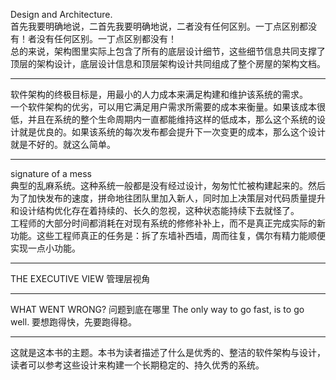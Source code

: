 Design and Architecture.       
首先我要明确地说，二首先我要明确地说，二者没有任何区别。一丁点区别都没有！者没有任何区别。一丁点区别都没有！       
总的来说，架构图里实际上包含了所有的底层设计细节，这些细节信息共同支撑了顶层的架构设计，底层设计信息和顶层架构设计共同组成了整个房屋的架构文档。    

<hr>      

软件架构的终极目标是，用最小的人力成本来满足构建和维护该系统的需求。      
一个软件架构的优劣，可以用它满足用户需求所需要的成本来衡量。如果该成本很低，并且在系统的整个生命周期内一直都能维持这样的低成本，那么这个系统的设计就是优良的。如果该系统的每次发布都会提升下一次变更的成本，那么这个设计就是不好的。就这么简单。     

<hr>     

signature of a mess     
典型的乱麻系统。这种系统一般都是没有经过设计，匆匆忙忙被构建起来的。然后为了加快发布的速度，拼命地往团队里加入新人，同时加上决策层对代码质量提升和设计结构优化存在着持续的、长久的忽视，这种状态能持续下去就怪了。     
工程师的大部分时间都消耗在对现有系统的修修补补上，而不是真正完成实际的新功能。这些工程师真正的任务是：拆了东墙补西墙，周而往复，偶尔有精力能顺便实现一点小功能。     

<hr>    
THE EXECUTIVE VIEW 管理层视角     

<hr>    
WHAT WENT WRONG? 问题到底在哪里    
The only way to go fast, is to go well.     
要想跑得快，先要跑得稳。     

<hr>    
这就是这本书的主题。本书为读者描述了什么是优秀的、整洁的软件架构与设计，读者可以参考这些设计来构建一个长期稳定的、持久优秀的系统。   





